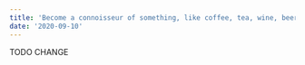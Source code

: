 ```yaml
---
title: 'Become a connoisseur of something, like coffee, tea, wine, beer, brandy, croissants, bread'
date: '2020-09-10'
---
```


TODO CHANGE
